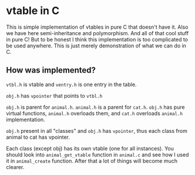 # vtable in C 

This is simple implementation of vtables in pure C that doesn't have it. Also we have here semi-inheritance and polymorphism. And all of that cool stuff in pure C! But to be honest I think this implementation is too complicated to be used anywhere. This is just merely demonstration of what we can do in C. 

## How was implemented?

`vtbl.h` is vtable and `ventry.h` is one entry in the table.

`obj.h` has `vpointer` that points to `vtbl.h`

`obj.h` is parent for `animal.h`. `animal.h` is a parent for `cat.h`. `obj.h` has pure virtual functions, `animal.h` overloads them, and `cat.h` overloads `animal.h` implementation.

`obj.h` present in all "classes" and `obj.h` has `vpointer`, thus each class from animal to cat has vpointer.

Each class (except obj) has its own vtable (one for all instances). You should look into `animal_get_vtable` function in `animal.c` and see how I used it in `animal_create` function. After that a lot of things will become much clearer.  